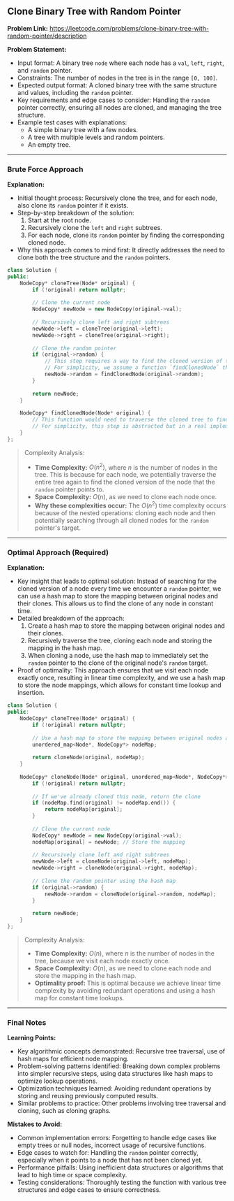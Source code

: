 ## Clone Binary Tree with Random Pointer

**Problem Link:** https://leetcode.com/problems/clone-binary-tree-with-random-pointer/description

**Problem Statement:**
- Input format: A binary tree `node` where each node has a `val`, `left`, `right`, and `random` pointer.
- Constraints: The number of nodes in the tree is in the range `[0, 100]`.
- Expected output format: A cloned binary tree with the same structure and values, including the `random` pointer.
- Key requirements and edge cases to consider: Handling the `random` pointer correctly, ensuring all nodes are cloned, and managing the tree structure.
- Example test cases with explanations:
  - A simple binary tree with a few nodes.
  - A tree with multiple levels and random pointers.
  - An empty tree.

---

### Brute Force Approach

**Explanation:**
- Initial thought process: Recursively clone the tree, and for each node, also clone its `random` pointer if it exists.
- Step-by-step breakdown of the solution:
  1. Start at the root node.
  2. Recursively clone the `left` and `right` subtrees.
  3. For each node, clone its `random` pointer by finding the corresponding cloned node.
- Why this approach comes to mind first: It directly addresses the need to clone both the tree structure and the `random` pointers.

```cpp
class Solution {
public:
    NodeCopy* cloneTree(Node* original) {
        if (!original) return nullptr;
        
        // Clone the current node
        NodeCopy* newNode = new NodeCopy(original->val);
        
        // Recursively clone left and right subtrees
        newNode->left = cloneTree(original->left);
        newNode->right = cloneTree(original->right);
        
        // Clone the random pointer
        if (original->random) {
            // This step requires a way to find the cloned version of the node that the random pointer points to.
            // For simplicity, we assume a function `findClonedNode` that can find the cloned version of a node.
            newNode->random = findClonedNode(original->random);
        }
        
        return newNode;
    }
    
    NodeCopy* findClonedNode(Node* original) {
        // This function would need to traverse the cloned tree to find the node that corresponds to the original node.
        // For simplicity, this step is abstracted but in a real implementation, you'd need a way to keep track of cloned nodes.
    }
};
```

> Complexity Analysis:
> - **Time Complexity:** $O(n^2)$, where $n$ is the number of nodes in the tree. This is because for each node, we potentially traverse the entire tree again to find the cloned version of the node that the `random` pointer points to.
> - **Space Complexity:** $O(n)$, as we need to clone each node once.
> - **Why these complexities occur:** The $O(n^2)$ time complexity occurs because of the nested operations: cloning each node and then potentially searching through all cloned nodes for the `random` pointer's target.

---

### Optimal Approach (Required)

**Explanation:**
- Key insight that leads to optimal solution: Instead of searching for the cloned version of a node every time we encounter a `random` pointer, we can use a hash map to store the mapping between original nodes and their clones. This allows us to find the clone of any node in constant time.
- Detailed breakdown of the approach:
  1. Create a hash map to store the mapping between original nodes and their clones.
  2. Recursively traverse the tree, cloning each node and storing the mapping in the hash map.
  3. When cloning a node, use the hash map to immediately set the `random` pointer to the clone of the original node's `random` target.
- Proof of optimality: This approach ensures that we visit each node exactly once, resulting in linear time complexity, and we use a hash map to store the node mappings, which allows for constant time lookup and insertion.

```cpp
class Solution {
public:
    NodeCopy* cloneTree(Node* original) {
        if (!original) return nullptr;
        
        // Use a hash map to store the mapping between original nodes and their clones
        unordered_map<Node*, NodeCopy*> nodeMap;
        
        return cloneNode(original, nodeMap);
    }
    
    NodeCopy* cloneNode(Node* original, unordered_map<Node*, NodeCopy*>& nodeMap) {
        if (!original) return nullptr;
        
        // If we've already cloned this node, return the clone
        if (nodeMap.find(original) != nodeMap.end()) {
            return nodeMap[original];
        }
        
        // Clone the current node
        NodeCopy* newNode = new NodeCopy(original->val);
        nodeMap[original] = newNode; // Store the mapping
        
        // Recursively clone left and right subtrees
        newNode->left = cloneNode(original->left, nodeMap);
        newNode->right = cloneNode(original->right, nodeMap);
        
        // Clone the random pointer using the hash map
        if (original->random) {
            newNode->random = cloneNode(original->random, nodeMap);
        }
        
        return newNode;
    }
};
```

> Complexity Analysis:
> - **Time Complexity:** $O(n)$, where $n$ is the number of nodes in the tree, because we visit each node exactly once.
> - **Space Complexity:** $O(n)$, as we need to clone each node and store the mapping in the hash map.
> - **Optimality proof:** This is optimal because we achieve linear time complexity by avoiding redundant operations and using a hash map for constant time lookups.

---

### Final Notes

**Learning Points:**
- Key algorithmic concepts demonstrated: Recursive tree traversal, use of hash maps for efficient node mapping.
- Problem-solving patterns identified: Breaking down complex problems into simpler recursive steps, using data structures like hash maps to optimize lookup operations.
- Optimization techniques learned: Avoiding redundant operations by storing and reusing previously computed results.
- Similar problems to practice: Other problems involving tree traversal and cloning, such as cloning graphs.

**Mistakes to Avoid:**
- Common implementation errors: Forgetting to handle edge cases like empty trees or null nodes, incorrect usage of recursive functions.
- Edge cases to watch for: Handling the `random` pointer correctly, especially when it points to a node that has not been cloned yet.
- Performance pitfalls: Using inefficient data structures or algorithms that lead to high time or space complexity.
- Testing considerations: Thoroughly testing the function with various tree structures and edge cases to ensure correctness.